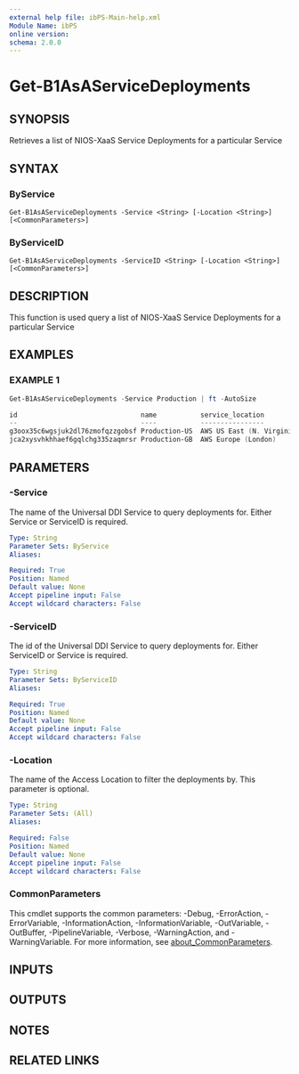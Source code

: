 ```yaml
---
external help file: ibPS-Main-help.xml
Module Name: ibPS
online version:
schema: 2.0.0
---
```


# Get-B1AsAServiceDeployments

## SYNOPSIS
Retrieves a list of NIOS-XaaS Service Deployments for a particular Service

## SYNTAX

### ByService
```
Get-B1AsAServiceDeployments -Service <String> [-Location <String>] [<CommonParameters>]
```

### ByServiceID
```
Get-B1AsAServiceDeployments -ServiceID <String> [-Location <String>] [<CommonParameters>]
```

## DESCRIPTION
This function is used query a list of NIOS-XaaS Service Deployments for a particular Service

## EXAMPLES

### EXAMPLE 1
```powershell
Get-B1AsAServiceDeployments -Service Production | ft -AutoSize

id                               name           service_location          service_ip     cnames                          access_location_count size  neighbour_ips                    preferred_provider routing_type
--                               ----           ----------------          ----------     ------                          --------------------- ----  -------------                    ------------------ ------------
g3oox35c6wgsjuk2dl76zmofqzzgobsf Production-US  AWS US East (N. Virginia) 192.168.200.10 {66.77.88.99, 55.66.77.88}      1                     Small {192.168.200.11, 192.168.200.12} Any                static
jca2xysvhkhhaef6gqlchg335zaqmrsr Production-GB  AWS Europe (London)       192.168.100.10 {22.33.44.55, 33.44.55.66}      1                     Small {192.168.100.11, 192.168.100.12} AWS                static
```

## PARAMETERS

### -Service
The name of the Universal DDI Service to query deployments for.
Either Service or ServiceID is required.

```yaml
Type: String
Parameter Sets: ByService
Aliases:

Required: True
Position: Named
Default value: None
Accept pipeline input: False
Accept wildcard characters: False
```

### -ServiceID
The id of the Universal DDI Service to query deployments for.
Either ServiceID or Service is required.

```yaml
Type: String
Parameter Sets: ByServiceID
Aliases:

Required: True
Position: Named
Default value: None
Accept pipeline input: False
Accept wildcard characters: False
```

### -Location
The name of the Access Location to filter the deployments by.
This parameter is optional.

```yaml
Type: String
Parameter Sets: (All)
Aliases:

Required: False
Position: Named
Default value: None
Accept pipeline input: False
Accept wildcard characters: False
```

### CommonParameters
This cmdlet supports the common parameters: -Debug, -ErrorAction, -ErrorVariable, -InformationAction, -InformationVariable, -OutVariable, -OutBuffer, -PipelineVariable, -Verbose, -WarningAction, and -WarningVariable. For more information, see [about_CommonParameters](http://go.microsoft.com/fwlink/?LinkID=113216).

## INPUTS

## OUTPUTS

## NOTES

## RELATED LINKS
